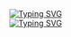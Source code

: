 <link rel="stylesheet" type='text/css' href="https://cdn.jsdelivr.net/gh/devicons/devicon@latest/devicon.min.css" />
<a href="https://git.io/typing-svg"><img src="https://readme-typing-svg.demolab.com?font=Fira+Code&size=50&pause=1000&color=750014&center=true&vCenter=true&width=500&height=75&lines=MIT+bad!" alt="Typing SVG" /></a><br/>
<a href="https://git.io/typing-svg"><img src="https://readme-typing-svg.demolab.com?font=Fira+Code&size=50&pause=1000&color=3CBE2F&center=true&vCenter=true&width=500&height=75&lines=Justin+good!" alt="Typing SVG" /></a>




